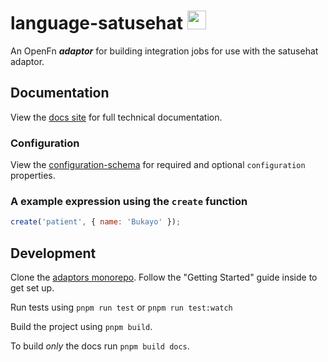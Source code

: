 # language-satusehat <img src='./assets/square.png' width="30" height="30"/>

An OpenFn **_adaptor_** for building integration jobs for use with the satusehat adaptor.

## Documentation

View the [docs site](https://docs.openfn.org/adaptors/packages/template-docs)
for full technical documentation.

### Configuration

View the
[configuration-schema](https://docs.openfn.org/adaptors/packages/template-configuration-schema/)
for required and optional `configuration` properties.

### A example expression using the `create` function

```js
create('patient', { name: 'Bukayo' });
```

## Development

Clone the [adaptors monorepo](https://github.com/OpenFn/adaptors). Follow the
"Getting Started" guide inside to get set up.

Run tests using `pnpm run test` or `pnpm run test:watch`

Build the project using `pnpm build`.

To build _only_ the docs run `pnpm build docs`.
